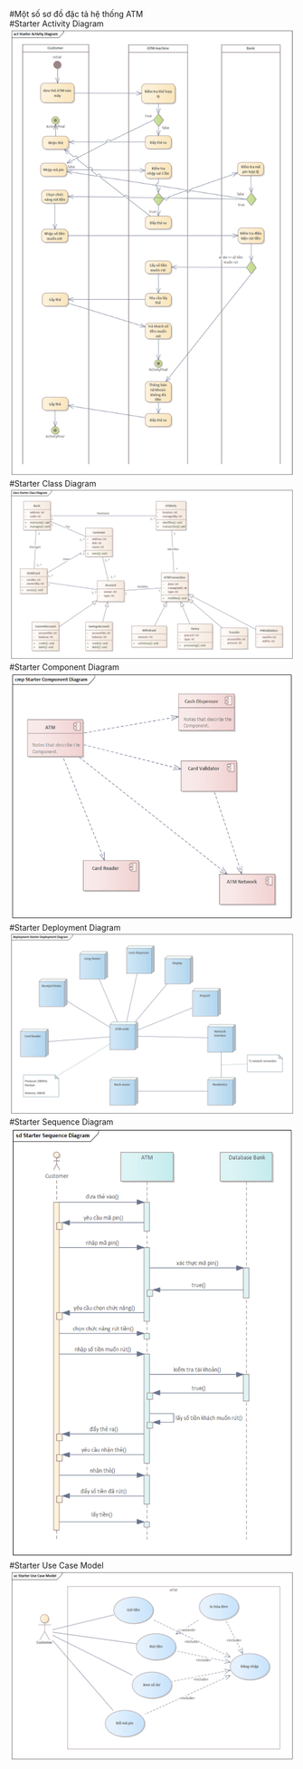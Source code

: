 #Một số sơ đồ đặc tả hệ thống ATM<br>
#Starter Activity Diagram<br>
![Ảnh trực tuyến](https://github.com/CreativePhu/homework_ktpm/blob/master/Tuan1/images/Starter%20Activity%20Diagram.png?raw=true)<br>
#Starter Class Diagram<br>
![Ảnh trực tuyến](https://github.com/CreativePhu/homework_ktpm/blob/master/Tuan1/images/Starter%20Class%20Diagram.png?raw=true)<br>
#Starter Component Diagram<br>
![Ảnh trực tuyến](https://github.com/CreativePhu/homework_ktpm/blob/master/Tuan1/images/Starter%20Component%20Diagram.png?raw=true)<br>
#Starter Deployment Diagram<br>
![Ảnh trực tuyến](https://github.com/CreativePhu/homework_ktpm/blob/master/Tuan1/images/Starter%20Deployment%20Diagram.png?raw=true)<br>
#Starter Sequence Diagram<br>
![Ảnh trực tuyến](https://github.com/CreativePhu/homework_ktpm/blob/master/Tuan1/images/Starter%20Sequence%20Diagram.png?raw=true)<br>
#Starter Use Case Model<br>
![Ảnh trực tuyến](https://github.com/CreativePhu/homework_ktpm/blob/master/Tuan1/images/Starter%20Use%20Case%20Model.png?raw=true)<br>
